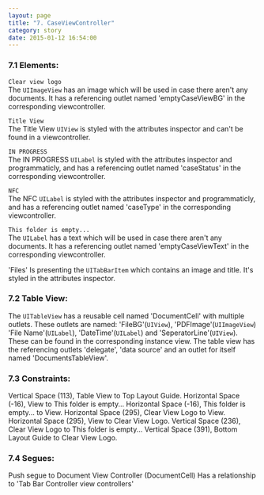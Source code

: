 ```yaml
---
layout: page
title: "7. CaseViewController"
category: story
date: 2015-01-12 16:54:00
---
```


### 7.1 Elements:
`Clear view logo`  
The `UIImageView` has an image which will be used in case there aren't any documents. It has a referencing outlet named 'emptyCaseViewBG' in the corresponding viewcontroller. 

`Title View`  
The Title View `UIView` is styled with the attributes inspector and can't be found in a viewcontroller.

`IN PROGRESS`  
The IN PROGRESS `UILabel` is styled with the attributes inspector and programmaticly, and has a referencing outlet named 'caseStatus' in the corresponding viewcontroller.

`NFC`  
The NFC `UILabel` is styled with the attributes inspector and programmaticly, and has a referencing outlet named 'caseType' in the corresponding viewcontroller.

`This folder is empty...`  
The `UILabel` has a text which will be used in case there aren't any documents. It has a referencing outlet named 'emptyCaseViewText' in the corresponding viewcontroller. 

'Files'
Is presenting the `UITabBarItem` which contains an image and title. It's styled in the attributes inspector.

### 7.2 Table View:
The `UITableView` has a reusable cell named 'DocumentCell' with multiple outlets. These outlets are named: 'FileBG'(`UIView`), 'PDFImage'(`UIImageView`) 'File Name'(`UILabel`), 'DateTime'(`UILabel`) and 'SeperatorLine'(`UIView`). These can be found in the corresponding instance view. The table view has the referencing outlets 'delegate', 'data source' and an outlet for itself named 'DocumentsTableView'.

### 7.3 Constraints:
Vertical Space (113), Table View to Top Layout Guide.
Horizontal Space (-16), View to This folder is empty...
Horizontal Space (-16), This folder is empty... to View.
Horizontal Space (295), Clear View Logo to View.
Horizontal Space (295), View to Clear View Logo.
Vertical Space (236), Clear View Logo to This folder is empty...
Vertical Space (391), Bottom Layout Guide to Clear View Logo.

### 7.4 Segues:

Push segue to Document View Controller (DocumentCell)
Has a relationship to 'Tab Bar Controller view controllers'

